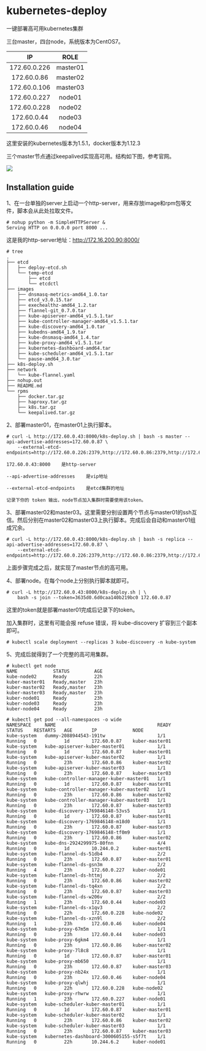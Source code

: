 # kubernetes-deploy
一键部署高可用kubernetes集群

三台master，四台node，系统版本为CentOS7。

| IP            | ROLE          | 
|:-------------:|:-------------:| 
| 172.60.0.226  | master01      | 
| 172.60.0.86   | master02      |   
| 172.60.0.106  | master03      |  
| 172.60.0.227  | node01        | 
| 172.60.0.228  | node02        |   
| 172.60.0.44   | node03        |  
| 172.60.0.46   | node04        |

这里安装的kubernetes版本为1.5.1，docker版本为1.12.3

三个master节点通过keepalived实现高可用。结构如下图，参考官网。

![](http://kubernetes.io/images/docs/ha.svg)

## Installation guide

1、在一台单独的server上启动一个http-server，用来存放image和rpm包等文件，脚本会从此处拉取文件。
```
# nohup python -m SimpleHTTPServer &
Serving HTTP on 0.0.0.0 port 8000 ...
```
这是我的http-server地址：http://172.16.200.90:8000/ 
```
# tree 
.
├── etcd
│   ├── deploy-etcd.sh
│   └── temp-etcd
│       ├── etcd
│       └── etcdctl
├── images
│   ├── dnsmasq-metrics-amd64_1.0.tar
│   ├── etcd_v3.0.15.tar
│   ├── exechealthz-amd64_1.2.tar
│   ├── flannel-git_0.7.0.tar
│   ├── kube-apiserver-amd64_v1.5.1.tar
│   ├── kube-controller-manager-amd64_v1.5.1.tar
│   ├── kube-discovery-amd64_1.0.tar
│   ├── kubedns-amd64_1.9.tar
│   ├── kube-dnsmasq-amd64_1.4.tar
│   ├── kube-proxy-amd64_v1.5.1.tar
│   ├── kubernetes-dashboard-amd64.tar
│   ├── kube-scheduler-amd64_v1.5.1.tar
│   └── pause-amd64_3.0.tar
├── k8s-deploy.sh
├── network
│   └── kube-flannel.yaml
├── nohup.out
├── README.md
└── rpms
    ├── docker.tar.gz
    ├── haproxy.tar.gz
    ├── k8s.tar.gz
    └── keepalived.tar.gz
```

2、部署master01，在master01上执行脚本。
```
# curl -L http://172.60.0.43:8000/k8s-deploy.sh | bash -s master --api-advertise-addresses=172.60.0.87 \
	--external-etcd-endpoints=http://172.60.0.226:2379,http://172.60.0.86:2379,http://172.60.0.106:2379

172.60.0.43:8000 	是http-server

--api-advertise-addresses 	 是vip地址

--external-etcd-endpoints 	 是etcd集群的地址

记录下你的 token 输出，node节点加入集群时需要使用该token。
```

3、部署master02和master03。这里需要分别设置两个节点与master01的ssh互信。然后分别在master02和master03上执行脚本。完成后会自动和master01组成冗余。
```
# curl -L http://172.60.0.43:8000/k8s-deploy.sh | bash -s replica --api-advertise-addresses=172.60.0.87 \
	--external-etcd-endpoints=http://172.60.0.226:2379,http://172.60.0.86:2379,http://172.60.0.106:2379
```

上面步骤完成之后，就实现了master节点的高可用。

4、部署node。在每个node上分别执行脚本就即可。
```
# curl -L http://172.60.0.43:8000/k8s-deploy.sh | \
	bash -s join --token=3635d0.6d0caa140b219bc0 172.60.0.87   	
```

这里的token就是部署master01完成后记录下的token。

加入集群时，这里有可能会报 refuse 错误，将 kube-discovery 扩容到三个副本即可。

```
# kubectl scale deployment --replicas 3 kube-discovery -n kube-system 
```

5、完成后就得到了一个完整的高可用集群。
```
# kubectl get node
NAME             STATUS         AGE
kube-node02      Ready          22h
kuber-master01   Ready,master   23h
kuber-master02   Ready,master   23h
kuber-master03   Ready,master   23h
kuber-node01     Ready          23h
kuber-node03     Ready          23h
kuber-node04     Ready          23h

# kubectl get pod --all-namespaces -o wide
NAMESPACE     NAME                                     READY     STATUS    RESTARTS   AGE       IP             NODE
kube-system   dummy-2088944543-191tw                   1/1       Running   0          1d        172.60.0.87    kuber-master01
kube-system   kube-apiserver-kuber-master01            1/1       Running   0          1d        172.60.0.87    kuber-master01
kube-system   kube-apiserver-kuber-master02            1/1       Running   0          23h       172.60.0.86    kuber-master02
kube-system   kube-apiserver-kuber-master03            1/1       Running   0          23h       172.60.0.87    kuber-master03
kube-system   kube-controller-manager-kuber-master01   1/1       Running   0          1d        172.60.0.87    kuber-master01
kube-system   kube-controller-manager-kuber-master02   1/1       Running   0          23h       172.60.0.86    kuber-master02
kube-system   kube-controller-manager-kuber-master03   1/1       Running   0          23h       172.60.0.87    kuber-master03
kube-system   kube-discovery-1769846148-53vs5          1/1       Running   0          1d        172.60.0.87    kuber-master01
kube-system   kube-discovery-1769846148-m18d0          1/1       Running   0          23h       172.60.0.87    kuber-master03
kube-system   kube-discovery-1769846148-tf0m9          1/1       Running   0          23h       172.60.0.86    kuber-master02
kube-system   kube-dns-2924299975-80fnn                4/4       Running   0          1d        10.244.0.2     kuber-master01
kube-system   kube-flannel-ds-51db4                    2/2       Running   0          23h       172.60.0.87    kuber-master01
kube-system   kube-flannel-ds-gsn3m                    2/2       Running   4          23h       172.60.0.227   kuber-node01
kube-system   kube-flannel-ds-httmj                    2/2       Running   0          23h       172.60.0.86    kuber-master02
kube-system   kube-flannel-ds-tq4xn                    2/2       Running   0          23h       172.60.0.87    kuber-master03
kube-system   kube-flannel-ds-w206v                    2/2       Running   1          23h       172.60.0.44    kuber-node03
kube-system   kube-flannel-ds-x1qv3                    2/2       Running   0          22h       172.60.0.228   kube-node02
kube-system   kube-flannel-ds-xzn9l                    2/2       Running   1          23h       172.60.0.46    kuber-node04
kube-system   kube-proxy-67m5m                         1/1       Running   0          23h       172.60.0.44    kuber-node03
kube-system   kube-proxy-6gkm4                         1/1       Running   0          23h       172.60.0.86    kuber-master02
kube-system   kube-proxy-7l8c8                         1/1       Running   0          1d        172.60.0.87    kuber-master01
kube-system   kube-proxy-mb650                         1/1       Running   0          23h       172.60.0.87    kuber-master03
kube-system   kube-proxy-nb24x                         1/1       Running   0          23h       172.60.0.46    kuber-node04
kube-system   kube-proxy-qlwhj                         1/1       Running   0          22h       172.60.0.228   kube-node02
kube-system   kube-proxy-rhwrw                         1/1       Running   1          23h       172.60.0.227   kuber-node01
kube-system   kube-scheduler-kuber-master01            1/1       Running   0          1d        172.60.0.87    kuber-master01
kube-system   kube-scheduler-kuber-master02            1/1       Running   0          23h       172.60.0.86    kuber-master02
kube-system   kube-scheduler-kuber-master03            1/1       Running   0          23h       172.60.0.87    kuber-master03
kube-system   kubernetes-dashboard-3000605155-s5f7t    1/1       Running   0          22h       10.244.6.2     kuber-node01
```